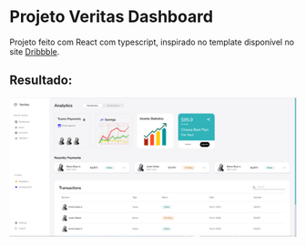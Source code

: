 # Projeto Veritas Dashboard

Projeto feito com React com typescript, inspirado no template disponível no site [Dribbble](https://dribbble.com/shots/20836166-Veritas-Dashboard).

## Resultado:

![VeritasDashboard](./public/Captura%20de%20tela%202023-03-15%20165833.png)
